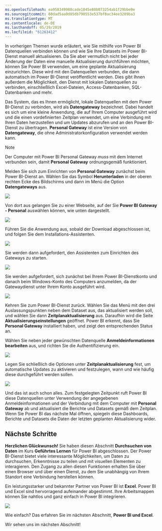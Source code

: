 ```yaml
---
ms.openlocfilehash: ea958349988cade1045e80b073254ab1f29bbe9e
ms.sourcegitcommit: 60dad5aa0d85db790553e537bf8ac34ee3289ba3
ms.translationtype: MT
ms.contentlocale: de-DE
ms.lasthandoff: 05/29/2019
ms.locfileid: "61263412"
---
```

In vorherigen Themen wurde erläutert, wie Sie mithilfe von Power BI Datenquellen verbinden können und wie Sie Ihre Datasets im Power BI-Dienst manuell aktualisieren. Da Sie aber vermutlich nicht bei jeder Änderung der Daten eine manuelle Aktualisierung durchführen möchten, können Sie Power BI verwenden, um eine geplante Aktualisierung einzurichten. Diese wird mit den Datenquellen verbunden, die dann automatisch im Power BI-Dienst veröffentlicht werden. Dies gibt Ihnen außerdem die Möglichkeit, den Dienst mit lokalen Datenquellen zu verbinden, einschließlich Excel-Dateien, Access-Datenbanken, SQL-Datenbanken und mehr.

Das System, das es Ihnen ermöglicht, lokale Datenquellen mit dem Power BI-Dienst zu verbinden, wird als **Datengateway** bezeichnet. Dabei handelt es sich um eine kleine Anwendung, die auf Ihrem Computer ausgeführt wird und die einen vordefinierten Zeitplan verwendet, um eine Verbindung mit Ihren Daten herzustellen und um Updates abzurufen und an den Power BI-Dienst zu übertragen. **Personal Gateway** ist eine Version von **Datengateway**, die ohne Administratorkonfiguration verwendet werden kann.

>[!NOTE]
>Der Computer mit Power BI Personal Gateway *muss* mit dem Internet verbunden sein, damit **Personal Gateway** ordnungsgemäß funktioniert.
> 

Melden Sie sich zum Einrichten von **Personal Gateway** zunächst beim Power BI-Dienst an. Wählen Sie das Symbol **Herunterladen** in der oberen rechten Ecke des Bildschirms und dann im Menü die Option **Datengateways** aus.

![](media/4-6-install-configure-personal-gateway/4-6_1b.png)

Von dort aus gelangen Sie zu einer Webseite, auf der Sie **Power BI Gateway - Personal** auswählen können, wie unten dargestellt.

![](media/4-6-install-configure-personal-gateway/4-6_2b.png)

Führen Sie die Anwendung aus, sobald der Download abgeschlossen ist, und folgen Sie dem Installations-Assistenten.

![](media/4-6-install-configure-personal-gateway/4-6_3a.png)

Sie werden dann aufgefordert, den Assistenten zum Einrichten des Gateways zu starten.

![](media/4-6-install-configure-personal-gateway/4-6_3b.png)

Sie werden aufgefordert, sich zunächst bei Ihrem Power BI-Dienstkonto und danach beim Windows-Konto des Computers anzumelden, da der Gatewaydienst unter Ihrem Konto ausgeführt wird.

![](media/4-6-install-configure-personal-gateway/4-6_3c.png)

Kehren Sie zum Power BI-Dienst zurück. Wählen Sie das Menü mit den drei Auslassungspunkten neben dem Dataset aus, das aktualisiert werden soll, und wählen Sie dann **Zeitplanaktualisierung** aus. Daraufhin wird die Seite **Aktualisierungseinstellungen** geöffnet. Power BI erkennt, dass Sie **Personal Gateway** installiert haben, und zeigt den entsprechenden Status an.

Wählen Sie neben jeder gewünschten Datenquelle **Anmeldeinformationen bearbeiten** aus, und richten Sie die Authentifizierung ein.

![](media/4-6-install-configure-personal-gateway/4-6_6.png)

Legen Sie schließlich die Optionen unter **Zeitplanaktualisierung** fest, um automatische Updates zu aktivieren und festzulegen, wann und wie häufig diese durchgeführt werden sollen.

![](media/4-6-install-configure-personal-gateway/4-6_7.png)

Und das ist auch schon alles. Zum festgelegten Zeitpunkt ruft Power BI diese Datenquellen unter Verwendung der angegebenen Anmeldeinformationen und der Verbindung mit dem Computer mit **Personal Gateway** ab und aktualisiert die Berichte und Datasets gemäß dem Zeitplan. Wenn Sie Power BI das nächste Mal öffnen, spiegeln diese Dashboards, Berichte und Datasets die Daten der letzten geplanten Aktualisierung wider.

## <a name="next-steps"></a>Nächste Schritte
**Herzlichen Glückwunsch!** Sie haben diesen Abschnitt **Durchsuchen von Daten** im Kurs **Geführtes Lernen** für Power BI abgeschlossen. Der Power BI-Dienst bietet viele interessante Möglichkeiten, um Daten zu durchsuchen, Erkenntnisse zu teilen und mit visuellen Elementen zu interagieren. Den Zugang zu allen diesen Funktionen erhalten Sie über einen Browser und über einen Dienst, zu dem Sie unabhängig von Ihrem Standort eine Verbindung herstellen können.

Ein leistungsstarker und bekannter Partner von Power BI ist **Excel**. Power BI und Excel sind hervorragend aufeinander abgestimmt. Ihre Arbeitsmappen können Sie nahtlos und ganz einfach in Power BI integrieren.

![](media/4-6-install-configure-personal-gateway/5-1_1.png)

Wie einfach? Das erfahren Sie im nächsten Abschnitt, **Power BI und Excel**.

Wir sehen uns im nächsten Abschnitt!

